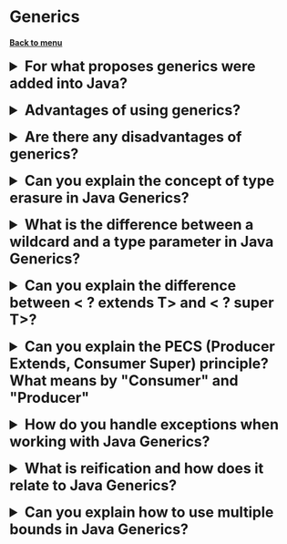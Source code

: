 <h1>Generics</h1> 
<h4> 

[Back to menu](../Menu.md)

</h4>

[//]: # (For what proposes generics was added into Java? )
<details>
    <summary style="font-size: 25px;">
        <b> 
            For what proposes generics were added into Java?
        </b>
    </summary>
<br>

**The main reason** for adding generics was to provide stronger type checks
at compile time.

The Java compiler uses this information **to ensure that you only one type**
is used or added for the collections.

Before generics, you could store any type of objects
in collections, which means you could have a List of Strings,
but also add an Integer to it.
This would compile fine, but would throw a ClassCastException
at runtime when you try to retrieve the Integer as a String.

With generics, you can specify the type of objects stored in a collection,
providing type safety.
If you try to add an object of another type,
it will result in a compile-time error.
This helps in identifying potential errors early in the development cycle,
making the code more robust and less prone to runtime errors.

</details>
<br>

[//]: # (Advantages of using generics?)
<details>
    <summary style="font-size: 25px;">
        <b>
            Advantages of using generics?
        </b>
    </summary>
<br>

- **Type Safety:** Generics provide compile-time type safety.
  This means that if you try to use the wrong type of object,
  the compiler will give you an error.
  This can prevent potential ClassCastException that can occur at runtime.

- **Code Reusability:** Generics allow you to write code that can be used
  with any type of object, while still being type safe.
  For example, you can write a single generic method for sorting objects
  of any type, rather than having to write separate methods for each type.

- **Elimination of Type Casting:** Without generics, you would need
  to cast objects retrieved from a collection.
  With generics, the type casting is implicit,
  making the code cleaner and less prone to runtime errors.

- **Implementing Generic Algorithms:** Generics enable programmers
  to implement generic algorithms that work on collections of different types,
  can be customized, and are type-safe and easier to read.

</details>
<br>

[//]: # (Are there any disadvantages of generics?)
<details>
    <summary style="font-size: 25px;">
        <b>
            Are there any disadvantages of generics?
        </b>
    </summary>
<br>

- **Type Erasure:** Generics in Java use type erasure,
  which means the type information is not available at runtime.
  This can limit what you can do with generics.
  For example, you cannot use instanceof with a generic type,
  create an array of a generic type,
  or create a new instance of a generic type.

- **Confusing Syntax:** The syntax for generics can be verbose and confusing,
  especially for complex types.
  This can make the code harder to read and understand.

- **Backward Compatibility:** While generics provide compile-time type safety,
  they are implemented in a way that is backward compatible with
  older versions of Java that do not support generics.
  This means that it is still possible to cause a ClassCastException
  by misusing generics.

- **No Support for Primitive Types:** Generics do not support
  primitive types. You have to use wrapper classes instead.

</details>
<br>

[//]: # (Can you explain the concept of type erasure in Java Generics?)
<details>
    <summary style="font-size: 25px;">
        <b>
            Can you explain the concept of type erasure in Java Generics?
        </b>
    </summary>
<br>

Type erasure is a process by which the Java compiler enforces
type checking at compile time and then removes, or "erases",
the type information at runtime.

This is done to maintain backward compatibility with older
versions of Java that do not support generics.

Before erasure:

        List<String> list = new ArrayList<>();
        list.add("Hello");
        String str = list.get(0);

After erasure:

        List list = new ArrayList();
        list.add("Hello");
        String str = (String) list.get(0);

</details>
<br>

[//]: # (What is the difference between a wildcard 
         and a type parameter in Java Generics?)
<details>
    <summary style="font-size: 25px;">
        <b>
            What is the difference between a wildcard 
            and a type parameter in Java Generics?
        </b>
    </summary>
<br>

Wildcard and type param have logically differences

**Wildcard (?):** used when object type doesn't matter or is unknown.
**Type Parameter (T):** used when need specific type that
will be determined later

</details>
<br>

[//]: # (Can you explain the difference between <? extends T> and <? super T>?)
<details>
    <summary style="font-size: 25px;">
        <b>
            Can you explain the difference between
            < ? extends T> and < ? super T>?
        </b>
    </summary>
<br>

**This is bounded wildcards**:

- **<? extends T>:** This means that the type
  parameter will be a **subtype of T (or T itself)**.

    - It could be a class that extends T or an
      interface that is implemented by T.

    - This is known as an **upper bounded wildcard**.

    - For example, List<? extends Number> can be a list of Number,
      or any subtype of Number, like Integer, Double, etc.

    - However, you can't add any object to such a
      list because the compiler can't determine
      which subtype of Number it will be.

    - **USE CASE:** **Use <? extends T> when you only need to get objects from
      a data structure.**


- **< ? super T>:** This means that the type parameter will
  be a supertype of T (or T itself).
  **This is known as a lower bounded wildcard**.

    * For example, List<? super Integer> can be a list of Integer,
      or any supertype of Integer, like Number or Object.

    * You can add an Integer or any subtype of Integer to such a list.
      But when you get an object from the list,
      you don't know what type it will be
      (other than it will be some supertype of Integer).

    - **USE CASE:** **when you need to put objects in a data structure.**

</details>
<br>

[//]: # (Can you explain the PECS 
        "Producer Extends, Consumer Super" principle?)
<details>
    <summary style="font-size: 25px;">
        <b>
            Can you explain the PECS 
            (Producer Extends, Consumer Super) principle?
            What means by "Consumer" and "Producer"
        </b>
    </summary>
<br>

It is a principle in Java Generics that helps to decide
when to use a wildcard and what type of wildcard to use.

**PECS defines the relationship between a system element and code**

- **Producer** defines that the element produces something for the code
- **Consumer** defines that the element is consuming something from code


- **Producer Extends:** If you need to retrieve or
  read data from a data structure, use the <? extends T> wildcard

        public void processNumbers(List<? extends Number> numbers) {
            for (Number number : numbers) {
            // process number
            }
        }

- **Consumer Super:** If you need to put or write data
  into a data structure, use the <? super T> wildcard

        public void addIntegers(List<? super Integer> integers) {
            integers.add(1);
            integers.add(2);
        }

By following the PECS principle, you can ensure that your
code is type-safe and that it works with the widest possible
range of data structures.

</details>
<br>

[//]: # (How do you handle exceptions when working with Java Generics?)
<details>
    <summary style="font-size: 25px;">
        <b>
            How do you handle exceptions when working with Java Generics?
        </b>
    </summary>
<br>

* Generic classes cannot extend Throwable
* Cannot be thrown
* Cannot be in catch

But as Producers can handle exceptions for read state

    public <T extends Exception> void handleException(T exception) {
    // handle exception
    }

</details>
<br>

[//]: # (What is reification and how does it relate to Java Generics?)
<details>
    <summary style="font-size: 25px;">
        <b>
            What is reification and how does it relate to Java Generics?
        </b>
    </summary>
<br>

**Reification** is the process by which an abstract idea about
a program feature becomes an explicit part of a program's structure.

In other words, when something is reified,
it has a distinct representation at runtime.

**Java Generics are not reified,**
meaning that they do not have a distinct representation at runtime.

</details>
<br>

[//]: # (Can you explain how to use multiple bounds in Java Generics?)
<details>
    <summary style="font-size: 25px;">
        <b>
            Can you explain how to use multiple bounds in Java Generics?
        </b>
    </summary>
<br>

In Java Generics,
you can use multiple bounds to restrict a type parameter
to specify that it must extend or implement multiple types.

This is done using the extends
keyword followed by the types, separated by &.

    <T extends Type1 & Type2 & ... & TypeN>

</details>
<br>


